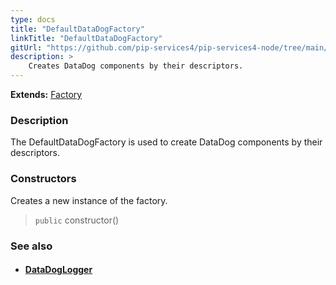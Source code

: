 ```yaml
---
type: docs
title: "DefaultDataDogFactory"
linkTitle: "DefaultDataDogFactory"
gitUrl: "https://github.com/pip-services4/pip-services4-node/tree/main/pip-services4-datadog-node"
description: >
    Creates DataDog components by their descriptors.
---
```


**Extends:** [Factory](../../../components/build/factory)

### Description

The DefaultDataDogFactory is used to create DataDog components by their descriptors.  

### Constructors
Creates a new instance of the factory.

> `public` constructor()


### See also
- #### [DataDogLogger](../../log/datadog_logger)
